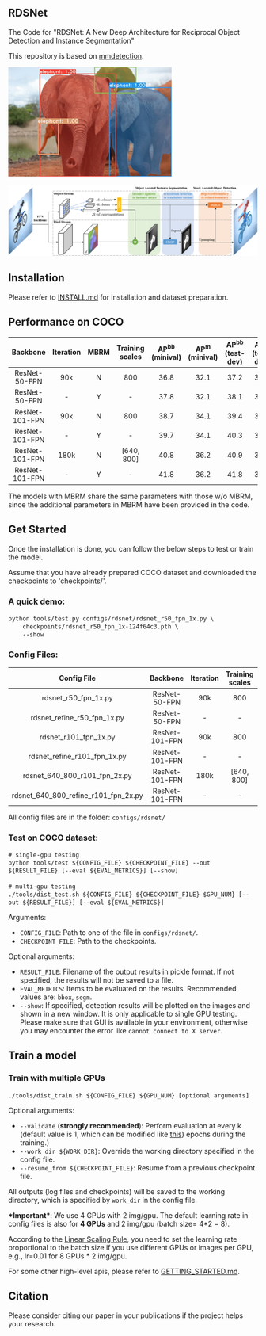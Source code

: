 ## RDSNet

The Code for "RDSNet: A New Deep Architecture for Reciprocal Object Detection and Instance Segmentation"

This repository is based on [mmdetection](https://github.com/open-mmlab/mmdetection).

![display](demo/display.png)

![architecture](demo/framework.png)

## Installation

Please refer to [INSTALL.md](docs/INSTALL.md) for installation and dataset preparation.

## Performance on COCO

| Backbone              | Iteration | MBRM  |  Training scales  | AP<sup>bb</sup><br>(minival) | AP<sup>m</sup><br>(minival) | AP<sup>bb</sup><br>(test-dev) | AP<sup>m</sup><br>(test-dev)|  Model      |
| :-------------------: | :-------: | :---: | :---------------: | :-------------: | :--------------: | :-------------: | :--------------: | :--------: |
| ResNet-50-FPN         | 90k       | N     | 800               | 36.8            | 32.1             | 37.2            | 32.6             | [Link](https://drive.google.com/open?id=1_D1taHnljoZOhi5UPqDAe4QdUcAylnIJ )                                                      |
| ResNet-50-FPN         | -         | Y     | -                 | 37.8            | 32.1             | 38.1            | 32.6             |                                                       |
| ResNet-101-FPN        | 90k       | N     | 800               | 38.7            | 34.1             | 39.4            | 34.6             | [Link](https://drive.google.com/open?id=16DK0RFs6IDygGfMn6Lmo1ZdgT5RER4oq )                                                      |
| ResNet-101-FPN        | -         | Y     | -                 | 39.7            | 34.1             | 40.3            | 34.6             |                                                       |
| ResNet-101-FPN        | 180k      | N     | [640, 800]        | 40.8            | 36.2             | 40.9            | 36.4             | [Link](https://drive.google.com/open?id=1uB7IlN9crzZCNE8Q40q4dRehtbeiyB3F )                                                      |
| ResNet-101-FPN        | -         | Y     | -                 | 41.8            | 36.2             | 41.8            | 36.4             |                                                      |

The models with MBRM share the same parameters with those w/o MBRM, since the additional parameters in MBRM have been provided in the code. 

## Get Started

Once the installation is done, you can follow the below steps to test or train the model.

Assume that you have already prepared COCO dataset and downloaded the checkpoints to 'checkpoints/'.

### A quick demo:

```shell
python tools/test.py configs/rdsnet/rdsnet_r50_fpn_1x.py \
    checkpoints/rdsnet_r50_fpn_1x-124f64c3.pth \
    --show
```
### Config Files:
| Config File                                          | Backbone              | Iteration |  Training scales  | MBRM  |
| :--------------------------------------------------: | :-------------------: | :-------: | :---------------: | :---: |
| rdsnet_r50_fpn_1x.py                  | ResNet-50-FPN         | 90k       | 800               | N     |
| rdsnet_refine_r50_fpn_1x.py           | ResNet-50-FPN         | -         | -                 | Y     |
| rdsnet_r101_fpn_1x.py                 | ResNet-101-FPN        | 90k       | 800               | N     |
| rdsnet_refine_r101_fpn_1x.py          | ResNet-101-FPN        | -         | -                 | Y     |
| rdsnet_640_800_r101_fpn_2x.py         | ResNet-101-FPN        | 180k      | [640, 800]        | N     |
| rdsnet_640_800_refine_r101_fpn_2x.py  | ResNet-101-FPN        | -         | -                 | Y     |

All config files are in the folder: `configs/rdsnet/`

### Test on COCO dataset:

```shell
# single-gpu testing
python tools/test ${CONFIG_FILE} ${CHECKPOINT_FILE} --out ${RESULT_FILE} [--eval ${EVAL_METRICS}] [--show]

# multi-gpu testing
./tools/dist_test.sh ${CONFIG_FILE} ${CHECKPOINT_FILE} $GPU_NUM} [--out ${RESULT_FILE}] [--eval ${EVAL_METRICS}]
```

Arguments:
- `CONFIG_FILE`: Path to one of the file in `configs/rdsnet/`.
- `CHECKPOINT_FILE`: Path to the checkpoints.

Optional arguments:
- `RESULT_FILE`: Filename of the output results in pickle format. If not specified, the results will not be saved to a file.
- `EVAL_METRICS`: Items to be evaluated on the results. Recommended values are: `bbox`, `segm`.
- `--show`: If specified, detection results will be plotted on the images and shown in a new window. It is only applicable to single GPU testing. Please make sure that GUI is available in your environment, otherwise you may encounter the error like `cannot connect to X server`.

## Train a model

### Train with multiple GPUs
```shell
./tools/dist_train.sh ${CONFIG_FILE} ${GPU_NUM} [optional arguments]
```

Optional arguments:

- `--validate` (**strongly recommended**): Perform evaluation at every k (default value is 1, which can be modified like [this](../configs/mask_rcnn_r50_fpn_1x.py#L174)) epochs during the training.)
- `--work_dir ${WORK_DIR}`: Override the working directory specified in the config file.
- `--resume_from ${CHECKPOINT_FILE}`: Resume from a previous checkpoint file.

All outputs (log files and checkpoints) will be saved to the working directory, which is specified by `work_dir` in the config file.

**\*Important\***: We use 4 GPUs with 2 img/gpu. The default learning rate in config files is also for **4 GPUs** and 2 img/gpu (batch size= 4\*2 = 8).

According to the [Linear Scaling Rule](https://arxiv.org/abs/1706.02677), you need to set the learning rate proportional to the batch size if you use different GPUs or images per GPU, e.g., lr=0.01 for 8 GPUs * 2 img/gpu.

For some other high-level apis, please refer to [GETTING_STARTED.md](docs/GETTING_STARTED.md).


## Citation

Please consider citing our paper in your publications if the project helps your research.

